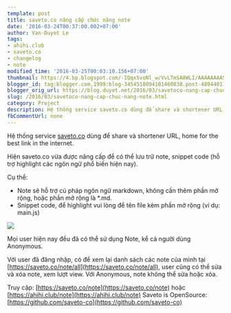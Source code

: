 ```yaml
---
template: post
title: saveto.co nâng cấp chức năng note
date: '2016-03-24T00:37:00.002+07:00'
author: Van-Duyet Le
tags:
- ahihi.club
- saveto.co
- changelog
- note
modified_time: '2016-03-25T00:03:10.156+07:00'
thumbnail: https://4.bp.blogspot.com/-IQqx5voNl_w/VvLTmSA8WLI/AAAAAAAASMk/gcSzeVC8jd8m8mZIn5ySX_ytb_F1YLSFA/s1600/screencapture-saveto-co-note-1458754419141.png
blogger_id: tag:blogger.com,1999:blog-3454518094181460838.post-4894401123454604923
blogger_orig_url: https://blog.duyet.net/2016/03/savetoco-nang-cap-chuc-nang-note.html
slug: /2016/03/savetoco-nang-cap-chuc-nang-note.html
category: Project
description: Hệ thống service saveto.co dùng để share và shortener URL, home for the best link in the internet.
fbCommentUrl: none
---
```


Hệ thống service [saveto.co](https://saveto.co/) dùng để share và shortener URL, home for the best link in the internet.

Hiện saveto.co vừa được nâng cấp để có thể lưu trữ note, snippet code (hỗ trợ highlight các ngôn ngữ phổ biến hiện nay).

Cụ thể:

- Note sẽ hỗ trợ cú pháp ngôn ngữ markdown, không cần thêm phần mở rộng, hoặc phần mở rộng là *.md.
- Snippet code, để highlight vui lòng để tên file kèm phần mở rộng (ví dụ: main.js)

[![](https://4.bp.blogspot.com/-IQqx5voNl_w/VvLTmSA8WLI/AAAAAAAASMk/gcSzeVC8jd8m8mZIn5ySX_ytb_F1YLSFA/s1600/screencapture-saveto-co-note-1458754419141.png)](https://saveto.co/note)

Mọi user hiện nay đều đã có thể sử dụng Note, kể cả người dùng Anonymous. 

Với user đã đăng nhập, có để xem lại danh sách các note của mình tại [https://saveto.co/note/all](https://saveto.co/note/all), user cũng có thể sửa và xóa note, xem lượt view. Với Anonymous, note không thể sửa hoặc xóa.

Truy cập: [https://saveto.co/note](https://saveto.co/note) hoặc [https://ahihi.club/note](https://ahihi.club/note)
Saveto is OpenSource: [https://github.com/saveto-co](https://github.com/saveto-co)

